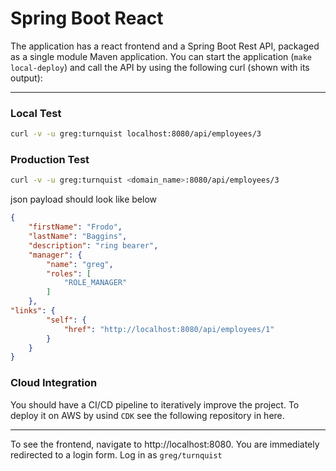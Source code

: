 # Spring Boot React
The application has a react frontend and a Spring Boot Rest API, packaged as a single module Maven application.
You can start the application (`make local-deploy`) and call the API by using the following curl (shown with its output):

---

### Local Test
```bash 
curl -v -u greg:turnquist localhost:8080/api/employees/3
```

### Production Test

```bash 
curl -v -u greg:turnquist <domain_name>:8080/api/employees/3
```

json payload should look like below
```json
{
    "firstName": "Frodo",
    "lastName": "Baggins",
    "description": "ring bearer",
    "manager": {
        "name": "greg",
        "roles": [
            "ROLE_MANAGER"
        ]
    },
"links": {
        "self": {
            "href": "http://localhost:8080/api/employees/1"
        }
    }
}
```

### Cloud Integration
You should have a CI/CD pipeline to iteratively improve the project.
To deploy it on AWS by usind `CDK` see the following repository in here.

---

To see the frontend, navigate to http://localhost:8080. You are immediately redirected to a login form. Log in as `greg/turnquist`

